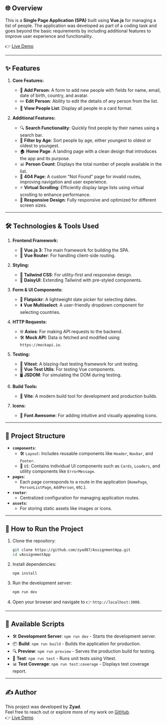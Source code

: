 
## 🌐 **Overview**
This is a **Single Page Application (SPA)** built using **Vue.js** for managing a list of people. The application was developed as part of a coding task and goes beyond the basic requirements by including additional features to improve user experience and functionality.

👉 [Live Demo](https://zyad-assignmentapp.netlify.app/) 

---

## ✨ **Features**
1. **Core Features:**
   - 📝 **Add Person**: A form to add new people with fields for name, email, date of birth, country, and avatar.
   - ✏️ **Edit Person**: Ability to edit the details of any person from the list.
   - 📄 **View People List**: Display all people in a card format.

2. **Additional Features:**
   - 🔍 **Search Functionality**: Quickly find people by their names using a search bar.
   - 🔄 **Filter by Age**: Sort people by age, either youngest to oldest or oldest to youngest.
   - 🏠 **Home Page**: A landing page with a clean design that introduces the app and its purpose.
   - 📊 **Person Count**: Displays the total number of people available in the list.
   - 🚫 **404 Page**: A custom "Not Found" page for invalid routes, improving navigation and user experience.
   - ⚡ **Virtual Scrolling**: Efficiently display large lists using virtual scrolling to enhance performance.
   - 📱 **Responsive Design**: Fully responsive and optimized for different screen sizes.

---

## 🛠️ **Technologies & Tools Used**
1. **Frontend Framework:**
   - 🌟 **Vue.js 3**: The main framework for building the SPA.
   - 🚦 **Vue Router**: For handling client-side routing.

2. **Styling:**
   - 🎨 **Tailwind CSS**: For utility-first and responsive design.
   - 🧩 **DaisyUI**: Extending Tailwind with pre-styled components.

3. **Form & UI Components:**
   - 📅 **Flatpickr**: A lightweight date picker for selecting dates.
   - ⬇️ **Vue Multiselect**: A user-friendly dropdown component for selecting countries.

4. **HTTP Requests:**
   - 🌐 **Axios**: For making API requests to the backend.
   - 🛠️ **Mock API**: Data is fetched and modified using `https://mockapi.io`.

5. **Testing:**
   - 🧪 **Vitest**: A blazing-fast testing framework for unit testing.
   - 🧩 **Vue Test Utils**: For testing Vue components.
   - 🖥️ **JSDOM**: For simulating the DOM during testing.

6. **Build Tools:**
   - 🚀 **Vite**: A modern build tool for development and production builds.

7. **Icons:**
   - 🌟 **Font Awesome**: For adding intuitive and visually appealing icons.

---

## 📂 **Project Structure**
- **`components`**:
  - 🛠️ `Layout`: Includes reusable components like `Header`, `Navbar`, and `Footer`.
  - 🎨 `UI`: Contains individual UI components such as `Cards`, `Loaders`, and utility components like `ErrorMessage`.
- **`pages`**:
  - Each page corresponds to a route in the application (`HomePage`, `PersonListPage`, `AddPerson`, etc.).
- **`router`**:
  - Centralized configuration for managing application routes.
- **`assets`**:
  - For storing static assets like images or icons.

---

## 🚀 **How to Run the Project**
1. Clone the repository:
   ```bash
   git clone https://github.com/zyad87/AssignmentApp.git
   cd vAssignmentApp
   ```
2. Install dependencies:
   ```bash
   npm install
   ```
3. Run the development server:
   ```bash
   npm run dev
   ```
4. Open your browser and navigate to 👉 `http://localhost:3000`.

---

## 📜 **Available Scripts**
- 🛠️ **Development Server**: `npm run dev` - Starts the development server.
- 📦 **Build**: `npm run build` - Builds the application for production.
- 🔍 **Preview**: `npm run preview` - Serves the production build for testing.
- 🧪 **Test**: `npm run test` - Runs unit tests using Vitest.
- 📊 **Test Coverage**: `npm run test:coverage` - Displays test coverage report.

---

## ✍️ **Author**
This project was developed by **Zyad**.  
Feel free to reach out or explore more of my work on [GitHub](https://github.com/zyad87).  
👉 [Live Demo](https://zyad-assignmentapp.netlify.app/)
